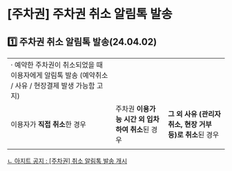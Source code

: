 # [주차권] 주차권 취소 알림톡 발송

**1️⃣ 주차권** **취소 알림톡 발송(24.04.02)**
-----------------------------------

|  |  |  |
| --- | --- | --- |
| · 예약한 주차권이 취소되었을 때 이용자에게 알림톡 발송 (예약취소 / 사유 / 현장결제 발생 가능함 고지) | | |
| 이용자가 **직접 취소**한 경우 | 주차권 **이용가능 시간 외 입차하여 취소**된 경우 | **그 외 사유 (관리자 취소, 현장 거부 등)로 취소**된 경우 |
|  |  |  |

[ㄴ 아지트 공지 : [주차권] 취소 알림톡 발송 개시](https://ext.agit.in/g/300017093/wall/399945631)